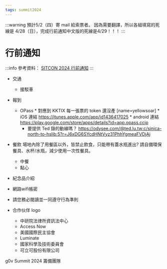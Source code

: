 ```yaml
---
tags: summit2024
---
```

:::warning
預計5/2（四）寄 mail 給索票者。
因為需要翻譯，所以各組填寫的死線是 4/28（日），完成行前通知中文版的死線是4/29！！！
:::

# 行前通知

:::info
參考資料：
[SITCON 2024 行前通知](https://sitcon.org/2024/mail/SITCON-2024.html)
:::

* 交通
    * 接駁車

* 報到
    * OPass
    		* 對應到 KKTIX 每一張票的 token 還沒產 [name=yellowsoar]
    		* iOS 連結
					https://itunes.apple.com/app/id1436417025
    		* android 連結
					https://play.google.com/store/apps/details?id=app.opass.ccip
		* 要提供 Ted 錄的動線嗎？
			https://odysee.com/@ted.lu.tw:c/sinica-north-to-hslib:5?r=J6xDG6SYcdHNtVyz31PhhYgmeaFVDjAj

* 餐飲
場地內除了用餐區以外，皆禁止飲食，只能帶有蓋水瓶進出?
請自備環保餐具、水杯/水瓶，減少使用一次性餐具。
    * 中餐
    * 點心

* 紀念品介紹


* 網路wifi帳密

* 請您務必閱讀並一同遵守行為準則

* 合作伙伴 logo
    * 中研院法律所資訊法中心
    * Access Now
    * 美國國際民主協會
    * Luminate
    * 國家科學及技術委員會
    * 可立可股份有限公司

g0v Summit 2024 籌備團隊